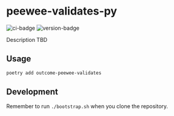 # peewee-validates-py
![ci-badge](https://github.com/outcome-co/peewee-validates-py/workflows/Checks/badge.svg?branch=v1.0.0) ![version-badge](https://img.shields.io/badge/version-1.0.0-brightgreen)

Description TBD

## Usage

```sh
poetry add outcome-peewee-validates
```

## Development

Remember to run `./bootstrap.sh` when you clone the repository.
